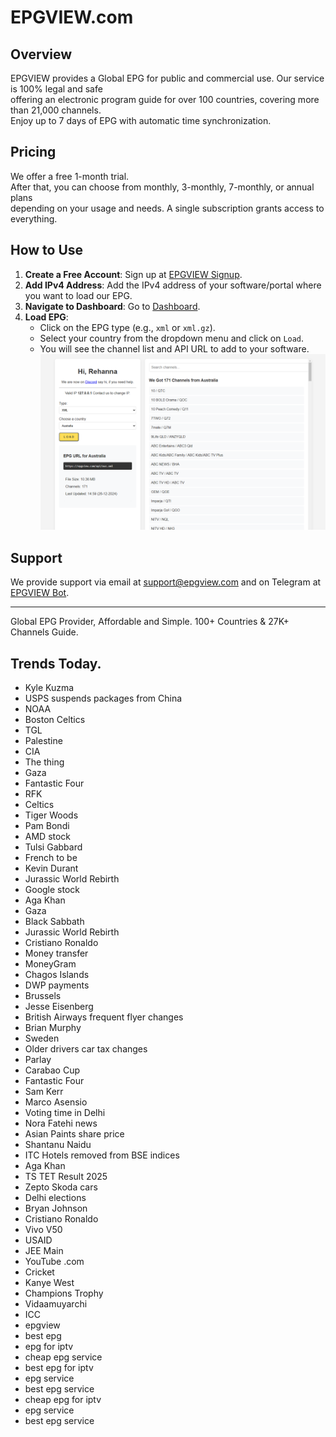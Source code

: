# EPGVIEW.com



## Overview
EPGVIEW provides a Global EPG for public and commercial use. Our service is 100% legal and safe\
offering an electronic program guide for over 100 countries, covering more than 21,000 channels.\
Enjoy up to 7 days of EPG with automatic time synchronization.

## Pricing
We offer a free 1-month trial. \
After that, you can choose from monthly, 3-monthly, 7-monthly, or annual plans \
depending on your usage and needs. A single subscription grants access to everything.

## How to Use
1. **Create a Free Account**: Sign up at [EPGVIEW Signup](https://epgview.com/signup.php).
2. **Add IPv4 Address**: Add the IPv4 address of your software/portal where you want to load our EPG.
3. **Navigate to Dashboard**: Go to [Dashboard](https://epgview.com/dashboard.php).
4. **Load EPG**:
   - Click on the EPG type (e.g., `xml` or `xml.gz`).
   - Select your country from the dropdown menu and click on `Load`.
   - You will see the channel list and API URL to add to your software.
![EPGVIEW](img/dashboard.png)
## Support
We provide support via email at [support@epgview.com](mailto:support@epgview.com) and on Telegram at [EPGVIEW Bot](https://t.me/epgview_bot).

---

Global EPG Provider, Affordable and Simple. 100+ Countries & 27K+ Channels Guide.

## Trends Today.

- Kyle Kuzma
- USPS suspends packages from China
- NOAA
- Boston Celtics
- TGL
- Palestine
- CIA
- The thing
- Gaza
- Fantastic Four
- RFK
- Celtics
- Tiger Woods
- Pam Bondi
- AMD stock
- Tulsi Gabbard
- French to be
- Kevin Durant
- Jurassic World Rebirth
- Google stock
- Aga Khan
- Gaza
- Black Sabbath
- Jurassic World Rebirth
- Cristiano Ronaldo
- Money transfer
- MoneyGram
- Chagos Islands
- DWP payments
- Brussels
- Jesse Eisenberg
- British Airways frequent flyer changes
- Brian Murphy
- Sweden
- Older drivers car tax changes
- Parlay
- Carabao Cup
- Fantastic Four
- Sam Kerr
- Marco Asensio
- Voting time in Delhi
- Nora Fatehi news
- Asian Paints share price
- Shantanu Naidu
- ITC Hotels removed from BSE indices
- Aga Khan
- TS TET Result 2025
- Zepto Skoda cars
- Delhi elections
- Bryan Johnson
- Cristiano Ronaldo
- Vivo V50
- USAID
- JEE Main
- YouTube .com
- Cricket
- Kanye West
- Champions Trophy
- Vidaamuyarchi
- ICC
- epgview
- best epg
- epg for iptv
- cheap epg service
- best epg for iptv
- epg service
- best epg service
- cheap epg for iptv
- epg service
- best epg service
